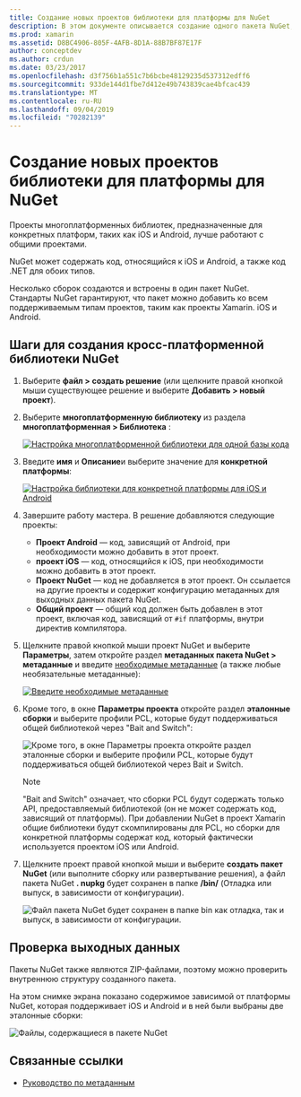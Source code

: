 ```yaml
---
title: Создание новых проектов библиотеки для платформы для NuGet
description: В этом документе описывается создание одного пакета NuGet, содержащего код, зависящий от платформы, для нескольких платформ.
ms.prod: xamarin
ms.assetid: D8BC4906-805F-4AFB-8D1A-88B7BF87E17F
author: conceptdev
ms.author: crdun
ms.date: 03/23/2017
ms.openlocfilehash: d3f756b1a551c7b6bcbe48129235d537312edff6
ms.sourcegitcommit: 933de144d1fbe7d412e49b743839cae4bfcac439
ms.translationtype: MT
ms.contentlocale: ru-RU
ms.lasthandoff: 09/04/2019
ms.locfileid: "70282139"
---
```

# <a name="creating-new-platform-specific-library-projects-for-nuget"></a>Создание новых проектов библиотеки для платформы для NuGet

Проекты многоплатформенных библиотек, предназначенные для конкретных платформ, таких как iOS и Android, лучше работают с общими проектами.

NuGet может содержать код, относящийся к iOS и Android, а также код .NET для обоих типов.

Несколько сборок создаются и встроены в один пакет NuGet. Стандарты NuGet гарантируют, что пакет можно добавить ко всем поддерживаемым типам проектов, таким как проекты Xamarin. iOS и Android.

## <a name="steps-to-create-a-cross-platform-library-nuget"></a>Шаги для создания кросс-платформенной библиотеки NuGet

1. Выберите **файл > создать решение** (или щелкните правой кнопкой мыши существующее решение и выберите **Добавить > новый проект**).

2. Выберите **многоплатформенную библиотеку** из раздела **многоплатформенная > Библиотека** :

    [![](platform-specific-images/mulitplatform-library-sml.png "Настройка многоплатформенной библиотеки для одной базы кода")](platform-specific-images/multiplatform-library.png#lightbox)

3. Введите **имя** и **Описание**и выберите значение для **конкретной платформы**:

    [![](platform-specific-images/specific-configure-sml.png "Настройка библиотеки для конкретной платформы для iOS и Android")](platform-specific-images/specific-configure.png#lightbox)

4. Завершите работу мастера. В решение добавляются следующие проекты:

    - **Проект Android** — код, зависящий от Android, при необходимости можно добавить в этот проект.
    - **проект iOS** — код, относящийся к iOS, при необходимости можно добавить в этот проект.
    - **Проект NuGet** — код не добавляется в этот проект. Он ссылается на другие проекты и содержит конфигурацию метаданных для выходных данных пакета NuGet.
    - **Общий проект** — общий код должен быть добавлен в этот проект, включая код, зависящий от `#if` платформы, внутри директив компилятора.

5. Щелкните правой кнопкой мыши проект NuGet и выберите **Параметры**, затем откройте раздел **метаданных пакета NuGet > метаданные** и введите [необходимые метаданные](~/cross-platform/app-fundamentals/nuget-multiplatform-libraries/metadata.md) (а также любые необязательные метаданные):

    [![](platform-specific-images/specific-metadata-sml.png "Введите необходимые метаданные")](platform-specific-images/specific-metadata.png#lightbox)

6. Кроме того, в окне **Параметры проекта** откройте раздел **эталонные сборки** и выберите профили PCL, которые будут поддерживаться общей библиотекой через "Bait and Switch":

    ![](platform-specific-images/specific-reference-assemblies.png "Кроме того, в окне Параметры проекта откройте раздел эталонные сборки и выберите профили PCL, которые будут поддерживаться общей библиотекой через Bait и Switch.")

    > [!NOTE]
    > "Bait and Switch" означает, что сборки PCL будут содержать только API, предоставляемый библиотекой (он не может содержать код, зависящий от платформы). При добавлении NuGet в проект Xamarin общие библиотеки будут скомпилированы для PCL, но сборки для конкретной платформы содержат код, который фактически используется проектом iOS или Android.

7. Щелкните проект правой кнопкой мыши и выберите **создать пакет NuGet** (или выполните сборку или развертывание решения), а файл пакета NuGet **. nupkg** будет сохранен в папке **/bin/** (Отладка или выпуск, в зависимости от конфигурации).

    ![](platform-specific-images/create-nuget-package.png "Файл пакета NuGet будет сохранен в папке bin как отладка, так и выпуск, в зависимости от конфигурации.")


## <a name="verifying-the-output"></a>Проверка выходных данных

Пакеты NuGet также являются ZIP-файлами, поэтому можно проверить внутреннюю структуру созданного пакета.

На этом снимке экрана показано содержимое зависимой от платформы NuGet, которая поддерживает iOS и Android и в ней были выбраны две эталонные сборки:

![](platform-specific-images/nuget-output.png "Файлы, содержащиеся в пакете NuGet")


## <a name="related-links"></a>Связанные ссылки

- [Руководство по метаданным](~/cross-platform/app-fundamentals/nuget-multiplatform-libraries/metadata.md)
